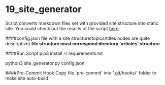 # 19_site_generator

Script converts markdown files set with provided site structure into 
static site. You could check out the results of the script [here](https://rndviktor2devman.github.io/19_site_generator/site/index.html)


####config.json
 file with a site structure(topics/titles nodes are quite descriptive)
 __file structure must correspond directory 'articles' structure__


####Run Script
pip3 install -r requirements.txt

python3 site_generator.py config.json

####Pre-Commit Hook
Copy file 'pre-commit' into '.git/hooks/' folder to make site auto-build

